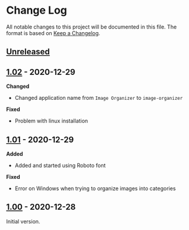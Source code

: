 # Change Log

All notable changes to this project will be documented in this file. The format is based on [Keep a Changelog](https://keepachangelog.com/en/1.0.0/).

## [Unreleased]

## [1.02] - 2020-12-29

**Changed**

- Changed application name from `Image Organizer` to `image-organizer`

**Fixed**

- Problem with linux installation

## [1.01] - 2020-12-29

**Added**

- Added and started using Roboto font

**Fixed**
- Error on Windows when trying to organize images into categories

## [1.00] - 2020-12-28

Initial version.

[Unreleased]: https://github.com/TailWigglers/image-organizer/compare/v1.02...HEAD
[1.02]: https://github.com/TailWigglers/image-organizer/compare/v1.01...v1.02
[1.01]: https://github.com/TailWigglers/image-organizer/compare/v1.00...v1.01
[1.00]: https://github.com/TailWigglers/image-organizer/releases/tag/v1.00
